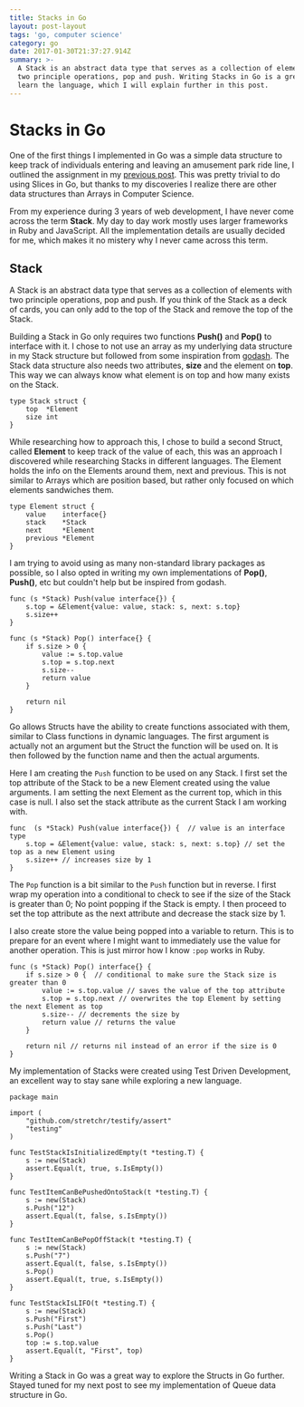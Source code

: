```yaml
---
title: Stacks in Go
layout: post-layout
tags: 'go, computer science'
category: go
date: 2017-01-30T21:37:27.914Z
summary: >-
  A Stack is an abstract data type that serves as a collection of elements with
  two principle operations, pop and push. Writing Stacks in Go is a great way to
  learn the language, which I will explain further in this post.
---
```


# Stacks in Go


One of the first things I implemented in Go was a simple data structure to keep track of individuals entering and leaving an amusement park ride line, I outlined the assignment in my [previous post](/posts/2016/08/23/learn-computer-science-with-go). This was pretty trivial to do using Slices in Go, but thanks to my discoveries I realize there are other data structures than Arrays in Computer Science.  

From my experience during 3 years of web development, I have never come across the term **Stack**. My day to day work mostly uses larger frameworks in Ruby and JavaScript. All the implementation details are usually decided for me, which makes it no mistery why I never came across this term.

## Stack

A Stack is an abstract data type that serves as a collection of elements with two principle operations, pop and push. If you think of the Stack as a deck of cards, you can only add to the top of the Stack and remove the top of the Stack.

Building a Stack in Go only requires two functions **Push()** and **Pop()** to interface with it. I chose to not use an array as my underlying data structure in my Stack structure but followed from some inspiration from [godash](https://godoc.org/github.com/Kairi/godash). The Stack data structure also needs two attributes, **size** and the element on **top**. This way we can always know what element is on top and how many exists on the Stack.

```
type Stack struct {
	top  *Element
	size int
}

```

While researching how to approach this, I chose to build a second Struct, called **Element** to keep track of the value of each, this was an approach I discovered while researching Stacks in different languages. The Element holds the info on the Elements around them, next and previous. This is not similar to Arrays which are position based, but rather only focused on which elements sandwiches them.

```
type Element struct {
	value    interface{}
	stack    *Stack
	next     *Element
	previous *Element
}

```

I am trying to avoid using as many non-standard library packages as possible, so I also opted in writing my own implementations of **Pop()**, **Push()**, etc but couldn't help but be inspired from godash.  

```
func (s *Stack) Push(value interface{}) {
	s.top = &Element{value: value, stack: s, next: s.top}
	s.size++
}

func (s *Stack) Pop() interface{} {
	if s.size > 0 {
		value := s.top.value
		s.top = s.top.next
		s.size--
		return value
	}

	return nil
}
```


Go allows Structs have the ability to create functions associated with them, similar to Class functions in dynamic languages. The first argument is actually not an argument but the Struct the function will be used on. It is then followed by the function name and then the actual arguments.

Here I am creating the `Push` function to be used on any Stack. I first set the top attribute of the Stack to be a new Element created using the value arguments. I am setting the next Element as the current top, which in this case is null. I also set the stack attribute as the current Stack I am working with.


```
func  (s *Stack) Push(value interface{}) {  // value is an interface type
	s.top = &Element{value: value, stack: s, next: s.top} // set the top as a new Element using
	s.size++ // increases size by 1
}
```


The `Pop` function is a bit similar to the `Push` function but in reverse. I first wrap my operation into a conditional to check to see if the size of the Stack is greater than 0; No point popping if the Stack is empty. I then proceed to set the top attribute as the next attribute and decrease the stack size by 1. 

I also create store the value being popped into a variable to return. This is to prepare for an event where I might want to immediately use the value for another operation. This is just mirror how I know `:pop` works in Ruby.

```
func (s *Stack) Pop() interface{} {
	if s.size > 0 {  // conditional to make sure the Stack size is greater than 0
		value := s.top.value // saves the value of the top attribute
		s.top = s.top.next // overwrites the top Element by setting the next Element as top 
		s.size-- // decrements the size by 
		return value // returns the value
	}

	return nil // returns nil instead of an error if the size is 0
}
```

My implementation of Stacks were created using Test Driven Development, an excellent way to stay sane while exploring a new language. 

```
package main

import (
	"github.com/stretchr/testify/assert"
	"testing"
)

func TestStackIsInitializedEmpty(t *testing.T) {
	s := new(Stack)
	assert.Equal(t, true, s.IsEmpty())
}

func TestItemCanBePushedOntoStack(t *testing.T) {
	s := new(Stack)
	s.Push("12")
	assert.Equal(t, false, s.IsEmpty())
}

func TestItemCanBePopOffStack(t *testing.T) {
	s := new(Stack)
	s.Push("7")
	assert.Equal(t, false, s.IsEmpty())
	s.Pop()
	assert.Equal(t, true, s.IsEmpty())
}

func TestStackIsLIFO(t *testing.T) {
	s := new(Stack)
	s.Push("First")
	s.Push("Last")
	s.Pop()
	top := s.top.value
	assert.Equal(t, "First", top)
}
```


Writing a Stack in Go was a great way to explore the Structs in Go further. Stayed tuned for my next post to see my implementation of Queue data structure in Go. 
